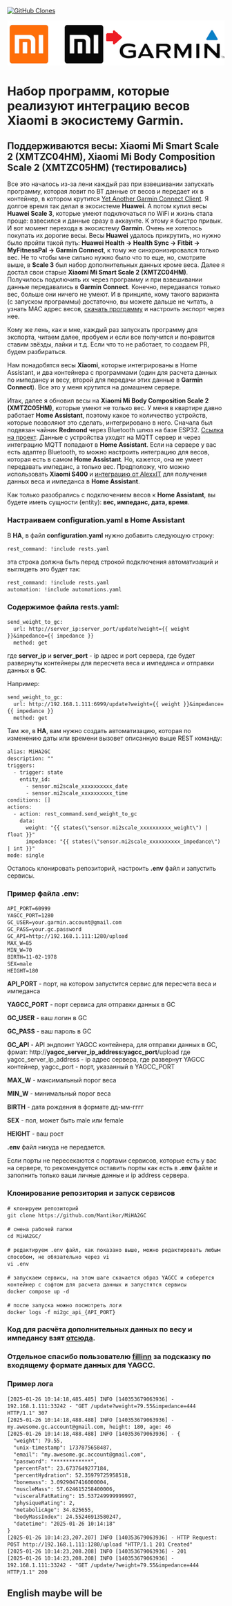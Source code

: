 [![GitHub Clones](https://img.shields.io/badge/dynamic/json?color=success&label=Clone&query=count&url=https://gist.githubusercontent.com/Mantikor/11d1e1d5c906379d6a356c2aee061ed2/raw/clone.json&logo=github)](https://github.com/MShawon/github-clone-count-badge)

![](mi2gc.png)

# Набор программ, которые реализуют интеграцию весов Xiaomi в экосистему Garmin.

## Поддерживаются весы: **Xiaomi Mi Smart Scale 2 (XMTZC04HM)**, **Xiaomi Mi Body Composition Scale 2 (XMTZC05HM)** (тестировались)

Все это началось из-за лени каждый раз при взвешивании запускать программу, которая ловит по BT данные от весов и передает их в контейнер, в котором крутится [Yet Another Garmin Connect Client](https://github.com/lswiderski/yet-another-garmin-connect-client). Я долгое время так делал в экосистеме **Huawei**. А потом купил весы **Huawei Scale 3**, которые умеют подключаться по WiFi и жизнь стала проще: взвесился и данные сразу в аккаунте. К этому я быстро привык. И вот момент перехода в экосистему **Garmin**. Очень не хотелось покупать их дорогие весы. Весы **Huawei** удалось прикрутить, но нужно было пройти такой путь: **Huawei Health -> Health Sync -> Fitbit -> MyFitnessPal -> Garmin Connect**, к тому же синхронизировался только вес. Не то чтобы мне сильно нужно было что то еще, но, смотрите выше, в **Scale 3** был набор дополнительных данных кроме веса. Далее я достал свои старые **Xiaomi Mi Smart Scale 2 (XMTZC04HM)**. Получилось подключить их через программу и при взвешивании данные передавались в **Garmin Connect**. Конечно, передавался только вес, больше они ничего не умеют. И в принципе, кому такого варианта (с запуском программы) достаточно, вы можете дальше не читать, а узнать MAC адрес весов, [скачать программу](https://github.com/lswiderski/mi-scale-exporter) и настроить экспорт через нее.

Кому же лень, как и мне, каждый раз запускать программу для экспорта, читаем далее, пробуем и если все получится и понравится ставим звёзды, лайки и т.д. Если что то не работает, то создаем PR, будем разбираться.

Нам понадобятся весы **Xiaomi**, которые интегрированы в Home Assistant, и два контейнера с программами (один для расчета данных по импедансу и весу, второй для передачи этих данные в **Garmin Connect**). Все это у меня крутится на домашнем сервере.

Итак, далее я обновил весы на **Xiaomi Mi Body Composition Scale 2 (XMTZC05HM)**, которые умеют не только вес. У меня в квартире давно работает **Home Assistant**, поэтому какое то количество устройств, которые позволяют это сделать, интегрировано в него. Сначала был подвязан чайник **Redmond** через Bluetooth шлюз на базе ESP32. [Ссылка на проект](https://github.com/alutov/ESP32-R4sGate-for-Redmond). Данные с устройства уходят на MQTT сервер и через интеграцию MQTT попадают в **Home Assistant**. Если на сервере у вас есть адаптер Bluetooth, то можно настроить интеграцию для весов, которая есть в самом **Home Assistant**. Но, кажется, она не умеет передавать импеданс, а только вес. Предположу, что можно использовать **Xiaomi S400** и [интеграцию от AlexxIT](https://github.com/AlexxIT/XiaomiGateway3) для получения данных веса и импеданса в **Home Assistant**.

Как только разобрались с подключением весов к **Home Assistant**, вы будете иметь сущности (entity): **вес, импеданс, дата, время**.

### Настраиваем configuration.yaml в Home Assistant

В **HA**, в файл **configuration.yaml** нужно добавить следующую строку:

```
rest_command: !include rests.yaml
```

эта строка должна быть перед строкой подключения автоматизаций и выглядеть это будет так:

```
rest_command: !include rests.yaml
automation: !include automations.yaml
```

### Содержимое файла **rests.yaml**:

```
send_weight_to_gc:
  url: http://server_ip:server_port/update?weight={{ weight }}&impedance={{ impedance }}
  method: get
```

где **server_ip** и **server_port** - ip адрес и port сервера, где будет развернуты контейнеры для пересчета веса и импеданса и отправки данных в **GC**.

Например:

```
send_weight_to_gc:
  url: http://192.168.1.111:6999/update?weight={{ weight }}&impedance={{ impedance }}
  method: get
```

Там же, в **HA**, вам нужно создать автоматизацию, которая по изменению даты или времени вызовет описанную выше REST команду:

```
alias: MiHA2GC
description: ""
triggers:
  - trigger: state
    entity_id:
      - sensor.mi2scale_xxxxxxxxxx_date
      - sensor.mi2scale_xxxxxxxxxx_time
conditions: []
actions:
  - action: rest_command.send_weight_to_gc
    data:
      weight: "{{ states(\"sensor.mi2scale_xxxxxxxxxx_weight\") | float }}"
      impedance: "{{ states(\"sensor.mi2scale_xxxxxxxxxx_impedance\") | int }}"
mode: single
```

Осталось клонировать репозиторий, настроить **.env** файл и запустить сервисы.

### Пример файла **.env**:

```
API_PORT=60999
YAGCC_PORT=1280
GC_USER=your.garmin.account@gmail.com
GC_PASS=your.gc.password
GC_API=http://192.168.1.111:1280/upload
MAX_W=85
MIN_W=70
BIRTH=11-02-1978
SEX=male
HEIGHT=180
```

**API_PORT** - порт, на котором запустится сервис для пересчета веса и импеданса

**YAGCC_PORT** - порт сервиса для отправки данных в GC

**GC_USER** - ваш логин в GC

**GC_PASS** - ваш пароль в GC

**GC_API** - API эндпоинт YAGCC контейнера, для отправки данных в GC, фрмат: http://**yagcc_server_ip_address:yagcc_port**/upload где yagcc_server_ip_address - ip адрес сервера, где развернут YAGCC контейнер, yagcc_port - порт, указанный в YAGCC_PORT

**MAX_W** - максимальный порог веса

**MIN_W** - минимальный порог веса

**BIRTH** - дата рождения в формате дд-мм-гггг

**SEX** - пол, может быть male или female

**HEIGHT** - ваш рост

**.env** файл никуда не передается.

Если порты не пересекаются с портами сервисов, которые есть у вас на сервере, то рекомендуется оставить порты как есть в **.env** файле и заполнить только ваши личные данные и ip address сервера.

### Клонирование репозитория и запуск сервисов

```
# клонируем репозиторий
git clone https://github.com/Mantikor/MiHA2GC

# смена рабочей папки
cd MiHA2GC/

# редактируем .env файл, как показано выше, можно редактировать любым способом, не обязательно через vi
vi .env

# запускаем сервисы, на этом шаге скачается образ YAGCC и соберется контейнер с софтом для расчета данных и запустятся сервисы
docker compose up -d

# после запуска можно посмотреть логи
docker logs -f mi2gc_api_{API_PORT}
```

### Код для расчёта дополнительных данных по весу и импедансу взят [отсюда](https://github.com/RobertWojtowicz/export2garmin).

### Отдельное спасибо пользователю [fillinn](https://4pda.to/forum/index.php?showuser=156669) за подсказку по входящему форматe данных для YAGCC.

### Пример лога

```
[2025-01-26 10:14:18,485.485] INFO [140353679063936] - 192.168.1.111:33242 - "GET /update?weight=79.55&impedance=444 HTTP/1.1" 307
[2025-01-26 10:14:18,488.488] INFO [140353679063936] - my.awesome.gc.account@gmail.com, height: 180, age: 46
[2025-01-26 10:14:18,488.488] INFO [140353679063936] - {
  "weight": 79.55,
  "unix-timestamp": 1737875658487,
  "email": "my.awesome.gc.account@gmail.com",
  "password": "************",
  "percentFat": 23.6737649277184,
  "percentHydration": 52.35979725958518,
  "bonemass": 3.0929047416000004,
  "muscleMass": 57.624615258400006,
  "visceralFatRating": 15.537249999999997,
  "physiqueRating": 2,
  "metabolicAge": 34.825655,
  "bodyMassIndex": 24.55246913580247,
  "datetime": "2025-01-26 10:14:18"
}
[2025-01-26 10:14:23,207.207] INFO [140353679063936] - HTTP Request: POST http://192.168.1.111:1280/upload "HTTP/1.1 201 Created"
[2025-01-26 10:14:23,208.208] INFO [140353679063936] - 201
[2025-01-26 10:14:23,208.208] INFO [140353679063936] - 192.168.1.111:33242 - "GET /update/?weight=79.55&impedance=444 HTTP/1.1" 200
```

## English maybe will be
